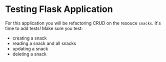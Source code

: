 # Testing Flask Application

For this application you will be refactoring CRUD on the resouce `snacks`. It's time to add tests! Make sure you test:

- creating a snack
- reading a snack and all snacks
- updating a snack
- deleting a snack
